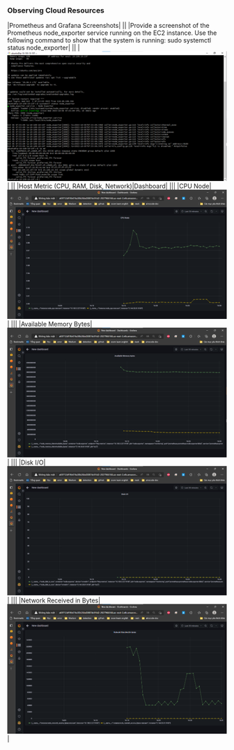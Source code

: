 ### Observing Cloud Resources
|Prometheus and Grafana Screenshots|
||
|Provide a screenshot of the Prometheus node_exporter service running on the EC2 instance. Use the following command to show that the system is running: sudo systemctl status node_exporter|
||
|![default ns](/image_screenshot/node_exporter_available.png)|
||
|Host Metric (CPU, RAM, Disk,  Network)|Dashboard|
|||
|CPU Node|![default ns](/image_screenshot/cpu-node.png)|
|||
|Available Memory Bytes|![default ns](/image_screenshot/available-memory-bytes.png)|
|||
|Disk I/O|![default ns](/image_screenshot/disk-io.png)|
|||
|Network Received in Bytes|![default ns](/image_screenshot/network-received-in-bytes.png)|
